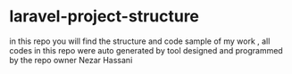 # laravel-project-structure
in this repo you will find the structure and code sample of my work , all codes in this repo were auto generated by tool designed and programmed by the repo owner Nezar Hassani 
